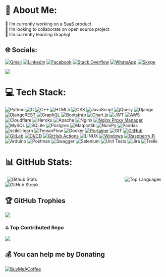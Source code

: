 # 💫 About Me:

🔭 I’m currently working on a SaaS product<br>👯 I’m looking to collaborate on open source project<br>🌱 I’m currently learning Graphql

## 🌐 Socials:

[![Gmail](https://img.shields.io/badge/-Gmail-FF0000?logo=gmail&logoColor=white)](mailto:plabondatta26@gmail.com) [![LinkedIn](https://img.shields.io/badge/LinkedIn-%230077B5.svg?logo=linkedin&logoColor=white)](https://linkedin.com/in/plabondatta26) [![Facebook](https://img.shields.io/badge/Facebook-%231877F2.svg?logo=Facebook&logoColor=white)](https://facebook.com/plabondatta26) [![Stack Overflow](https://img.shields.io/badge/-Stackoverflow-FE7A16?logo=stack-overflow&logoColor=white)](https://stackoverflow.com/users/13040712) [![WhatsApp](https://img.shields.io/badge/-WhatsApp-25D366?logo=whatsapp&logoColor=white)](https://wa.me/+8801797405859) [![Skype](https://img.shields.io/badge/-Skype-00AFF0?logo=skype&logoColor=white)](skype:plabondatta26?chat)

[![](https://visitcount.itsvg.in/api?id=plabondatta26&icon=5&color=1)](https://visitcount.itsvg.in)

# 💻 Tech Stack:

![Python](https://img.shields.io/badge/python-3670A0?style=flat-square&logo=python&logoColor=ffdd54) ![C](https://img.shields.io/badge/c-%2300599C.svg?style=flat-square&logo=c&logoColor=white) ![C++](https://img.shields.io/badge/c++-%2300599C.svg?style=flat-square&logo=c%2B%2B&logoColor=white) ![HTML5](https://img.shields.io/badge/html5-%23E34F26.svg?style=flat-square&logo=html5&logoColor=white) ![CSS](https://img.shields.io/badge/-CSS-1572B6?style=flat-square&logo=css3&logoColor=white) ![JavaScript](https://img.shields.io/badge/javascript-%23323330.svg?style=flat-square&logo=javascript&logoColor=%23F7DF1E) ![jQuery](https://img.shields.io/badge/-jQuery-0769AD?logo=jquery&logoColor=white) ![Django](https://img.shields.io/badge/django-%23092E20.svg?style=flat-square&logo=django&logoColor=white) ![DjangoREST](https://img.shields.io/badge/DJANGO-REST-ff1709?style=flat-square&logo=django&logoColor=white&color=ff1709&labelColor=gray) ![GraphQL](https://img.shields.io/badge/-GraphQL-E10098?style=flat-square&logo=graphql&logoColor=white) ![Bootstrap](https://img.shields.io/badge/bootstrap-%238511FA.svg?style=flat-square&logo=bootstrap&logoColor=white) ![Chart.js](https://img.shields.io/badge/chart.js-F5788D.svg?style=flat-square&logo=chart.js&logoColor=white) ![JWT](https://img.shields.io/badge/JWT-black?style=flat-square&logo=JSON%20web%20tokens) ![AWS](https://img.shields.io/badge/AWS-%23FF9900.svg?style=flat-square&logo=amazon-aws&logoColor=white) ![Cloudflare](https://img.shields.io/badge/Cloudflare-F38020?style=flat-square&logo=Cloudflare&logoColor=white) ![Heroku](https://img.shields.io/badge/heroku-%23430098.svg?style=flat-square&logo=heroku&logoColor=white) ![Apache](https://img.shields.io/badge/apache-%23D42029.svg?style=flat-square&logo=apache&logoColor=white) ![Nginx](https://img.shields.io/badge/nginx-%23009639.svg?style=flat-square&logo=nginx&logoColor=white) [![Nginx Proxy Manager](https://img.shields.io/badge/-Nginx%20Proxy%20Manager-269539?logo=Nginx&logoColor=white)](https://nginxproxymanager.com/) ![MySQL](https://img.shields.io/badge/mysql-%2300000f.svg?style=flat-square&logo=mysql&logoColor=white) ![SQLite](https://img.shields.io/badge/sqlite-%2307405e.svg?style=flat-square&logo=sqlite&logoColor=white) ![Postgres](https://img.shields.io/badge/postgres-%23316192.svg?style=flat-square&logo=postgresql&logoColor=white) ![Matplotlib](https://img.shields.io/badge/Matplotlib-%23ffffff.svg?style=flat-square&logo=Matplotlib&logoColor=black) ![NumPy](https://img.shields.io/badge/numpy-%23013243.svg?style=flat-square&logo=numpy&logoColor=white) ![Pandas](https://img.shields.io/badge/pandas-%23150458.svg?style=flat-square&logo=pandas&logoColor=white) ![scikit-learn](https://img.shields.io/badge/scikit--learn-%23F7931E.svg?style=flat-square&logo=scikit-learn&logoColor=white) ![TensorFlow](https://img.shields.io/badge/TensorFlow-%23FF6F00.svg?style=flat-square&logo=TensorFlow&logoColor=white) ![Docker](https://img.shields.io/badge/docker-%230db7ed.svg?style=flat-square&logo=docker&logoColor=white) [![Portainer](https://img.shields.io/badge/-Portainer-13B5EA?logo=Portainer&logoColor=white)](https://www.portainer.io/) ![GIT](https://img.shields.io/badge/Git-fc6d26?style=flat-square&logo=git&logoColor=white) [![GitHub](https://img.shields.io/badge/-GitHub-181717?logo=github&logoColor=white)](https://github.com/plabondatta26) [![GitLab](https://img.shields.io/badge/-GitLab-FCA121?logo=gitlab&logoColor=white)](https://gitlab.com/plabondatta26) [![CI/CD](https://img.shields.io/badge/-CI/CD-017B5A?logo=jenkins&logoColor=white)](https://en.wikipedia.org/wiki/CI/CD) [![GitHub Actions](https://img.shields.io/badge/-GitHub%20Actions-2088FF?logo=github%20actions&logoColor=white)](https://github.com/features/actions) ![LINUX](https://img.shields.io/badge/Linux-FCC624?style=flat-square&logo=linux&logoColor=black) [![Windows](https://img.shields.io/badge/-Windows-0078D6?logo=windows&logoColor=white)](https://www.microsoft.com/en-us/windows) [![Raspberry Pi](https://img.shields.io/badge/-Raspberry%20Pi-C51A4A?logo=Raspberry%20Pi&logoColor=white)](https://www.raspberrypi.org/) ![Arduino](https://img.shields.io/badge/-Arduino-00979D?style=flat-square&logo=Arduino&logoColor=white) ![Postman](https://img.shields.io/badge/Postman-FF6C37?style=flat-square&logo=postman&logoColor=white) ![Swagger](https://img.shields.io/badge/-Swagger-%23Clojure?style=flat-square&logo=swagger&logoColor=white) ![Selenium](https://img.shields.io/badge/-Selenium-43B02A?logo=selenium&logoColor=white) ![Unit Tests](https://img.shields.io/badge/-Unit%20Tests-00BCD4?logo=unittest&logoColor=white) ![Jira](https://img.shields.io/badge/jira-%230A0FFF.svg?style=flat-square&logo=jira&logoColor=white) ![Trello](https://img.shields.io/badge/Trello-%23026AA7.svg?style=flat-square&logo=Trello&logoColor=white)

# 📊 GitHub Stats:


<div style="display: flex; justify-content: space-between;">

  <div align="center">
    <img align="center" src="https://github-readme-stats.vercel.app/api?username=plabondatta26&show_icons=true&theme=dark&title_color=ffffff&text_color=ffffff&icon_color=0775d5&locale=en&include_all_commits=true" alt="Github Stats" /> <br>
    <img src="https://github-readme-streak-stats.herokuapp.com/?user=plabondatta26&theme=dark&hide_border=false" alt="GitHub Streak">
  </div>

  <div align="center">
    <img  src="https://github-readme-stats.vercel.app/api/top-langs/?username=plabondatta26&theme=dark&hide_border=false&include_all_commits=true&count_private=true&layout=pie&langs_count=10" alt="Top Languages">
  </div>

</div>

## 🏆 GitHub Trophies

![](https://github-profile-trophy.vercel.app/?username=plabondatta26&theme=onestar&no-frame=false&no-bg=false&margin-w=4)

### 🔝 Top Contributed Repo

![](https://github-contributor-stats.vercel.app/api?username=plabondatta26&limit=5&theme=dark&combine_all_yearly_contributions=true)

## 💰 You can help me by Donating

[![BuyMeACoffee](https://img.shields.io/badge/Buy%20Me%20a%20Coffee-ffdd00?style=for-the-badge&logo=buy-me-a-coffee&logoColor=black)](https://buymeacoffee.com/plabondatta26)

<!-- [![PayPal](https://img.shields.io/badge/PayPal-00457C?style=for-the-badge&logo=paypal&logoColor=white)](https://paypal.me/plabondatta26) -->

<!-- Proudly created with GPRM ( https://gprm.itsvg.in ) -->
